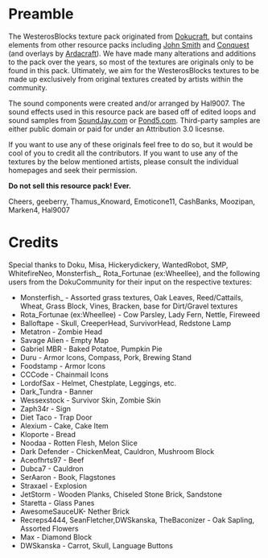 # Preamble

The WesterosBlocks texture pack originated from [Dokucraft](https://dokucraft.co.uk/), but contains elements from other resource packs including [John Smith](https://www.johnsmithlegacy.co.uk/) and [Conquest](https://conquestreforged.com/) (and overlays by [Ardacraft](https://ardacraft.me/)). We have made many alterations and additions to the pack over the years, so most of the textures are originals only to be found in this pack. Ultimately, we aim for the WesterosBlocks textures to be made up exclusively from original textures created by artists within the community.

The sound components were created and/or arranged by Hal9007. The sound effects used in this resource pack are based off of edited loops and sound samples from [SoundJay.com](https://www.soundjay.com/) or [Pond5.com](https://www.pond5.com/). Third-party samples are either public domain or paid for under an Attribution 3.0 licesnse.

If you want to use any of these originals feel free to do so, but it would be cool of you to credit all the contributors. If you want to use any of the textures by the below mentioned artists, please consult the individual homepages and seek their permission.

**Do not sell this resource pack! Ever.**

Cheers,
geeberry, Thamus_Knoward, Emoticone11, CashBanks, Moozipan, Marken4, Hal9007


# Credits

Special thanks to Doku, Misa, Hickerydickery, WantedRobot, SMP, WhitefireNeo, Monsterfish_, Rota_Fortunae (ex:Wheellee), and the following users from the DokuCommunity for their input on the respective textures:

* Monsterfish_ - Assorted grass textures, Oak Leaves, Reed/Cattails, Wheat, Grass Block, Vines, Bracken, base for Dirt/Gravel textures
* Rota_Fortunae (ex:Wheellee) - Cow Parsley, Lady Fern, Nettle, Fireweed
* Balloftape - Skull, CreeperHead, SurvivorHead, Redstone Lamp
* Metatron - Zombie Head
* Savage Alien - Empty Map
* Gabriel MBR - Baked Potatoe, Pumpkin Pie
* Duru - Armor Icons, Compass, Pork, Brewing Stand
* Foodstamp - Armor Icons
* CCCode - Chainmail Icons
* LordofSax - Helmet, Chestplate, Leggings, etc.
* Dark_Tundra - Banner
* Wessexstock - Survivor Skin, Zombie Skin
* Zaph34r - Sign
* Diet Taco - Trap Door
* Alexium - Cake, Cake Item
* Kloporte - Bread
* Noodaa - Rotten Flesh, Melon Slice
* Dark Defender - ChickenMeat, Cauldron, Mushroom Block
* Aceofhrts97 - Beef
* Dubca7 - Cauldron
* SerAaron - Book, Flagstones
* Straxael - Explosion
* JetStorm - Wooden Planks, Chiseled Stone Brick, Sandstone
* Staretta - Glass Panes
* AwesomeSauceUK- Nether Brick
* Recreps4444, SeanFletcher,DWSkanska, TheBaconizer - Oak Sapling, Assorted Flowers
* Max - Diamond Block
* DWSkanska - Carrot, Skull, Language Buttons